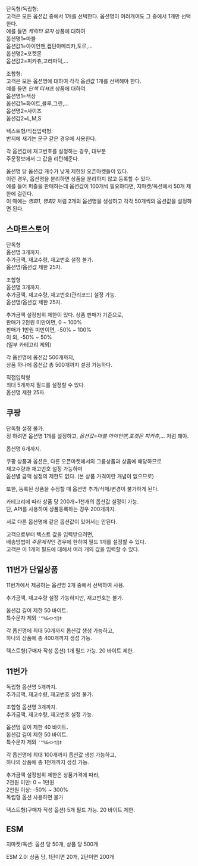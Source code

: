 
단독형/독립형:  
고객은 모든 옵션값 중에서 1개를 선택한다. 옵션명이 여러개여도 그 중에서 1개만 선택한다.   
예를 들면 *캐릭터 모자* 상품에 대하여  
옵션명1=마블  
옵션값1=아이언맨,캡틴아메리카,토르,...  
옵션명2=포켓몬  
옵션값2=피카츄,고라파덕,...


조합형:  
고객은 모든 옵션명에 대하여 각각 옵션값 1개를 선택해야 한다.  
예를 들면 *단색 티셔츠* 상품에 대하여  
옵션명1=색상  
옵션값1=화이트,블루,그린,...  
옵션명2=사이즈  
옵션값2=L,M,S  


텍스트형/직접입력형:  
반지에 새기는 문구 같은 경우에 사용한다.

각 옵션값에 재고번호를 설정하는 경우, 대부분  
주문정보에서 그 값을 리턴해준다.  


옵션명 당 옵션값 개수가 낮게 제한된 오픈마켓들이 있다.   
이런 경우, 옵션명을 분리하면 상품을 분리하지 않고 등록할 수 있다.  
예를 들어 퍼즐을 판매하는데 옵션값이 100개씩 필요하다면, 지마켓/옥션에서 50개 제한에 걸린다.  
이 때에는 *명화1*, *명화2* 처럼 2개의 옵션명을 생성하고 각각 50개씩의 옵션값을 설정하면 된다.



## 스마트스토어

단독형  
옵션명 3개까지.  
추가금액, 재고수량, 재고번호 설정 불가.  
옵션명/옵션값 제한 25자.

조합형  
옵션명 3개까지.  
추가금액, 재고수량, 재고번호(관리코드) 설정 가능.  
옵션명/옵션값 제한 25자.  

추가금액 설정범위 제한이 있다. 상품 판매가 기준으로,  
판매가 2천원 미만이면, 0 ~ 100%  
판매가 1만원 미만이면, -50% ~ 100%  
이 외, -50% ~ 50%  
(일부 카테고리 제외)

각 옵션명에 옵션값 500개까지,  
상품 하나에 옵션값 총 500개까지 설정 가능하다.

직접입력형  
최대 5개까지 필드를 설정할 수 있다.  
옵션명 제한 25자.



## 쿠팡

단독형 설정 불가.  
정 하려면 옵션명 1개를 설정하고, *옵션값=마블 아이언맨,포켓몬 피카츄,...* 처럼 해야.

옵션명 6개까지.  

쿠팡 상품과 옵션은, 다른 오픈마켓에서의 그룹상품과 상품에 해당하므로  
재고수량과 재고번호 설정 가능하며  
옵션별 금액 설정의 제한도 없다. (본 상품 가격이란 개념이 없으므로)  

또한, 등록된 상품을 수정할 때 옵션명 추가/삭제/변경이 불가하게 된다. 

카테고리에 따라 상품 당 200개~1천개의 옵션값 설정이 가능.  
단, API를 사용하여 상품등록하는 경우 200개까지.

서로 다른 옵션명에 같은 옵션값이 있어서는 안된다.


고객으로부터 텍스트 값을 입력받으려면,   
배송방법이 *주문제작*인 경우에 한하여 필드 1개를 설정할 수 있다.  
고객은 이 1개의 필드에 대해서 여러 개의 값을 입력할 수 있다.


## 11번가 단일상품

11번가에서 제공하는 옵션명 2개 중에서 선택하여 사용.

추가금액, 재고수량 설정 가능하지만, 재고번호는 불가.

옵션값 길이 제한 50 바이트.  
특수문자 제외 `'"%&<>†∏‡`

각 옵션명에 최대 50개까지 옵션값 생성 가능하고,  
하나의 상품에 총 400개까지 생성 가능.  

텍스트형(구매자 작성 옵션) 1개 필드 가능. 20 바이트 제한.




## 11번가

독립형 옵션명 5개까지.  
추가금액, 재고수량, 재고번호 설정 불가.  

조합형 옵션명 3개까지.  
추가금액, 재고수량, 재고번호 설정 가능.  

옵션멍 길이 제한 40 바이트.  
옵션값 길이 제한 50 바이트.  
특수문자 제외 `'"%&<>†∏‡`

각 옵션명에 최대 100개까지 옵션값 생성 가능하고,  
하나의 상품에 총 1천개까지 생성 가능.  

추가금액 설정범위 제한은 상품가격에 따라,  
2천원 미만: 0 ~ 1만원  
2천원 이상: -50% ~ 300%  
독립형 옵션 사용하면 불가

텍스트형(구매자 작성 옵션) 5개 필드 가능. 20 바이트 제한.  





## ESM

지마켓/옥션: 옵션 당 50개, 상품 당 500개

ESM 2.0: 상품 당, 1단이면 20개, 2단이면 200개


